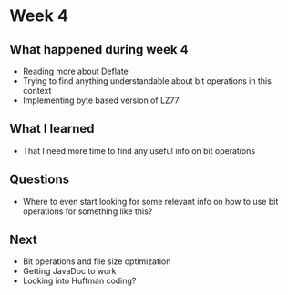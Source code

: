 # Week 4

## What happened during week 4
- Reading more about Deflate
- Trying to find anything understandable about bit operations in this context
- Implementing byte based version of LZ77

## What I learned
- That I need more time to find any useful info on bit operations

## Questions
- Where to even start looking for some relevant info on how to use bit operations for something like this?

## Next
- Bit operations and file size optimization
- Getting JavaDoc to work
- Looking into Huffman coding?
